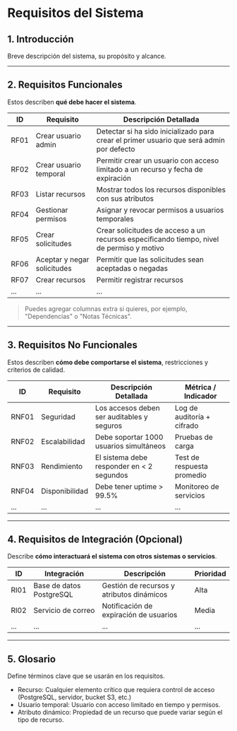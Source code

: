 # Requisitos del Sistema

## 1. Introducción

Breve descripción del sistema, su propósito y alcance.

---

## 2. Requisitos Funcionales

Estos describen **qué debe hacer el sistema**.

| ID   | Requisito                   | Descripción Detallada                                                                     |
| ---- | --------------------------- | ----------------------------------------------------------------------------------------- |
| RF01 | Crear usuario admin         | Detectar si ha sido inicializado para crear el primer usuario que será admin por defecto  |
| RF02 | Crear usuario temporal      | Permitir crear un usuario con acceso limitado a un recurso y fecha de expiración          |
| RF03 | Listar recursos             | Mostrar todos los recursos disponibles con sus atributos                                  |
| RF04 | Gestionar permisos          | Asignar y revocar permisos a usuarios temporales                                          |
| RF05 | Crear solicitudes           | Crear solicitudes de acceso a un recursos especificando tiempo, nivel de permiso y motivo |
| RF06 | Aceptar y negar solicitudes | Permitir que las solicitudes sean aceptadas o negadas                                     |
| RF07 | Crear recursos              | Permitir registrar recursos                                                               |
| ...  | ...                         | ...                                                                                       |

> Puedes agregar columnas extra si quieres, por ejemplo, "Dependencias" o "Notas Técnicas".

---

## 3. Requisitos No Funcionales

Estos describen **cómo debe comportarse el sistema**, restricciones y criterios de calidad.

| ID    | Requisito      | Descripción Detallada                      | Métrica / Indicador        |
| ----- | -------------- | ------------------------------------------ | -------------------------- |
| RNF01 | Seguridad      | Los accesos deben ser auditables y seguros | Log de auditoría + cifrado |
| RNF02 | Escalabilidad  | Debe soportar 1000 usuarios simultáneos    | Pruebas de carga           |
| RNF03 | Rendimiento    | El sistema debe responder en < 2 segundos  | Test de respuesta promedio |
| RNF04 | Disponibilidad | Debe tener uptime > 99.5%                  | Monitoreo de servicios     |
| ...   | ...            | ...                                        | ...                        |

---

## 4. Requisitos de Integración (Opcional)

Describe **cómo interactuará el sistema con otros sistemas o servicios**.

| ID   | Integración              | Descripción                               | Prioridad |
| ---- | ------------------------ | ----------------------------------------- | --------- |
| RI01 | Base de datos PostgreSQL | Gestión de recursos y atributos dinámicos | Alta      |
| RI02 | Servicio de correo       | Notificación de expiración de usuarios    | Media     |
| ...  | ...                      | ...                                       | ...       |

---

## 5. Glosario

Define términos clave que se usarán en los requisitos.

- Recurso: Cualquier elemento crítico que requiera control de acceso (PostgreSQL, servidor, bucket S3, etc.)
- Usuario temporal: Usuario con acceso limitado en tiempo y permisos.
- Atributo dinámico: Propiedad de un recurso que puede variar según el tipo de recurso.
